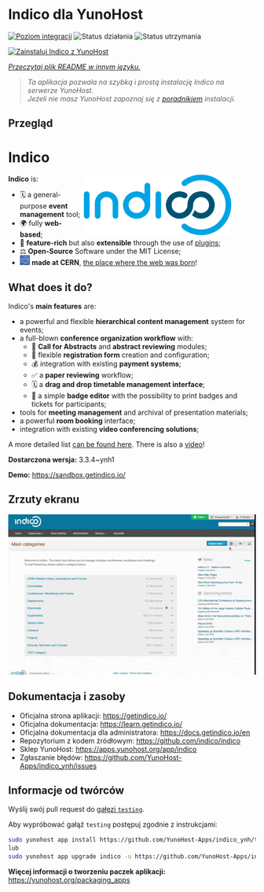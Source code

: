 <!--
To README zostało automatycznie wygenerowane przez <https://github.com/YunoHost/apps/tree/master/tools/readme_generator>
Nie powinno być ono edytowane ręcznie.
-->

# Indico dla YunoHost

[![Poziom integracji](https://apps.yunohost.org/badge/integration/indico)](https://ci-apps.yunohost.org/ci/apps/indico/)
![Status działania](https://apps.yunohost.org/badge/state/indico)
![Status utrzymania](https://apps.yunohost.org/badge/maintained/indico)

[![Zainstaluj Indico z YunoHost](https://install-app.yunohost.org/install-with-yunohost.svg)](https://install-app.yunohost.org/?app=indico)

*[Przeczytaj plik README w innym języku.](./ALL_README.md)*

> *Ta aplikacja pozwala na szybką i prostą instalację Indico na serwerze YunoHost.*  
> *Jeżeli nie masz YunoHost zapoznaj się z [poradnikiem](https://yunohost.org/install) instalacji.*

## Przegląd

# Indico 

<img src="https://github.com/indico/indico/raw/master/indico/web/static/images/logo_indico.png"
     align="right"
     width="300"
     style="width: 300px; float: right; margin-right: 50px;">

**Indico** is:
 * 🗓 a general-purpose **event management** tool;
 * 🌍 fully **web-based**;
 * 🧩 **feature-rich** but also **extensible** through the use of [plugins](https://docs.getindico.io/en/stable/plugins/);
 * ⚖️ **Open-Source** Software under the MIT License;
 * <img src="https://raw.githubusercontent.com/indico/assets/master/cern_badge.png" width="20"> **made at CERN**, [the place where the web was born](https://home.cern/science/computing/birth-web)!

## What does it do?
Indico's **main features** are:
 * a powerful and flexible **hierarchical content management** system for events;
 * a full-blown **conference organization workflow** with:
   - 📢 **Call for Abstracts** and **abstract reviewing** modules;
   - 📝 flexible **registration form** creation and configuration;
   - 💰 integration with existing **payment systems**;
   - ✅ a **paper reviewing** workflow;
   - 🗓 a **drag and drop timetable management interface**;
   - 🎫 a simple **badge editor** with the possibility to print badges and tickets for participants;
 * tools for **meeting management** and archival of presentation materials;
 * a powerful **room booking** interface;
 * integration with existing **video conferencing solutions**;

A more detailed list [can be found here](https://getindico.io/features/). There is also a [video](https://www.youtube.com/watch?v=yo8rgg9dOcc)!


**Dostarczona wersja:** 3.3.4~ynh1

**Demo:** <https://sandbox.getindico.io/>

## Zrzuty ekranu

![Zrzut ekranu z Indico](./doc/screenshots/sneakpeek.gif)

## Dokumentacja i zasoby

- Oficjalna strona aplikacji: <https://getindico.io/>
- Oficjalna dokumentacja: <https://learn.getindico.io/>
- Oficjalna dokumentacja dla administratora: <https://docs.getindico.io/en>
- Repozytorium z kodem źródłowym: <https://github.com/indico/indico>
- Sklep YunoHost: <https://apps.yunohost.org/app/indico>
- Zgłaszanie błędów: <https://github.com/YunoHost-Apps/indico_ynh/issues>

## Informacje od twórców

Wyślij swój pull request do [gałęzi `testing`](https://github.com/YunoHost-Apps/indico_ynh/tree/testing).

Aby wypróbować gałąź `testing` postępuj zgodnie z instrukcjami:

```bash
sudo yunohost app install https://github.com/YunoHost-Apps/indico_ynh/tree/testing --debug
lub
sudo yunohost app upgrade indico -u https://github.com/YunoHost-Apps/indico_ynh/tree/testing --debug
```

**Więcej informacji o tworzeniu paczek aplikacji:** <https://yunohost.org/packaging_apps>
